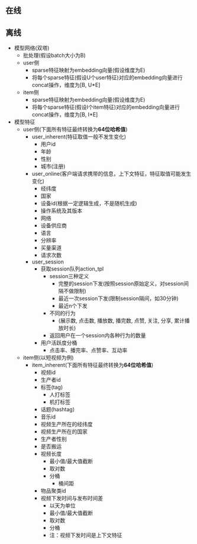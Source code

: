 ## 在线


## 离线
* 模型网络(双塔)
  * 批处理(假设batch大小为B)
  * user侧
    * sparse特征映射为embedding向量(假设维度为E)
    * 将每个sparse特征(假设U个user特征)对应的embedding向量进行concat操作，维度为[B, U*E]
  * item侧
    * sparse特征映射为embedding向量(假设维度为E)
    * 将每个sparse特征(假设I个item特征)对应的embedding向量进行concat操作，维度为[B, I*E]
* 模型特征
  * user侧(下面所有特征最终转换为**64位哈希值**)
    * user_inherent(特征取值一般不发生变化)
      * 用户id
      * 年龄
      * 性别
      * 城市(注册)
    * user_online(客户端请求携带的信息，上下文特征，特征取值可能发生变化)
      * 经纬度
      * 国家
      * 设备id(根据一定逻辑生成，不是随机生成)
      * 操作系统及其版本
      * 网络
      * 设备供应商
      * 语言
      * 分辨率
      * 买量渠道
      * 请求次数
    * user_session
      * 获取session队列action_tpl
        * session三种定义
          * 完整的session下发(按照session原始定义，对session间隔不做限制)
          * 最近一次session下发(限制session隔间，如30分钟)
          * 最近n个下发
        * 不同的行为
          * (展示数, 点击数, 播放数, 播完数, 点赞, 关注, 分享, 累计播放时长)
        * 返回用户在一个session内各种行为的数量
      * 用户活跃度分桶
        * 点击率、播完率、点赞率、互动率
  * item侧(以短视频为例)
    * item_inherent(下面所有特征最终转换为**64位哈希值**)
      * 视频id
      * 生产者id
      * 标签(tag)
        * 人打标签
        * 机打标签
      * 话题(hashtag)
      * 音乐id
      * 视频生产所在的经纬度
      * 视频生产所在的国家
      * 生产者性别
      * 是否搬运
      * 视频长度
        * 最小值/最大值截断
        * 取对数
        * 分桶
          * 桶间距
      * 物品聚类id
      * 视频下发时间与发布时间差
        * 以天为单位
        * 最小值/最大值截断
        * 取对数
        * 分桶
        * 注：视频下发时间是上下文特征
